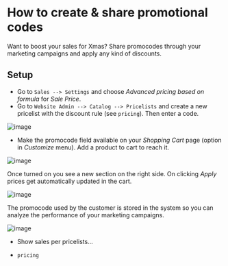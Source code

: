 # How to create & share promotional codes

Want to boost your sales for Xmas? Share promocodes through your
marketing campaigns and apply any kind of discounts.

## Setup

  - Go to `Sales --> Settings` and choose *Advanced pricing based on
    formula* for *Sale Price*.
  - Go to `Website Admin --> Catalog --> Pricelists` and create a new
    pricelist with the discount rule (see `pricing`). Then enter a code.

![image](promo_code/promocode.png)

  - Make the promocode field available on your *Shopping Cart* page
    (option in *Customize* menu). Add a product to cart to reach it.

![image](promo_code/promocode_publish.png)

Once turned on you see a new section on the right side. On clicking
*Apply* prices get automatically updated in the cart.

![image](promo_code/promocode_web.png)

The promocode used by the customer is stored in the system so you can
analyze the performance of your marketing campaigns.

![image](promo_code/promocode_backend.png)

  - Show sales per pricelists...

<div class="seealso">

  - `pricing`

</div>
